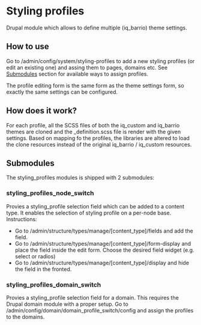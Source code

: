 # Styling profiles

Drupal module which allows to define multiple (iq_barrio) theme settings.

## How to use
Go to /admin/config/system/styling-profiles to add a new styling profiles (or
edit an existing one) and assing them to pages, domains etc. See
[Submodules](#submodules) section for available ways to assign profiles.

The profile editing form is the same form as the theme settings form, so
exactly the same settings can be configured.

## How does it work?
For each profile, all the SCSS files of both the iq_custom and iq_barrio
themes are cloned and the _definition.scss file is render with the given
settings. Based on mapping fo the profiles, the libraries are altered to load
the clone resources instead of the original iq_barrio / iq_custom resources.

## Submodules

The styling_profiles modules is shipped with 2 submodules:

### styling_profiles_node_switch
Provies a styling_profile selection field which can be added to a content type.
It enables the selection of styling profile on a per-node base. Instructions:
- Go to /admin/structure/types/manage/[content_type]/fields and add the field.
- Go to /admin/structure/types/manage/[content_type]/form-display and place the
field inside the edit form. Choose the desired field widget
(e.g. select or radios)
- Go to /admin/structure/types/manage/[content_type]/display and hide the
field in the fronted.

### styling_profiles_domain_switch
Provies a styling_profile selection field for a domain. This requires the
Drupal domain module with a proper setup. Go to
/admin/config/domain/domain_profile_switch/config and assign the profiles
to the domains.
